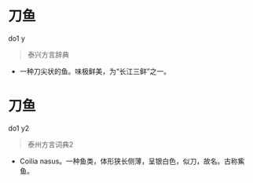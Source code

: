 # 刀鱼
do1 y
> 泰兴方言辞典
- 一种刀尖状的鱼。味极鲜美，为“长江三鲜”之一。

# 刀鱼
do1 y2
> 泰州方言词典2
- Coilia nasus。一种鱼类，体形狭长侧薄，呈银白色，似刀，故名。古称鮆鱼。
